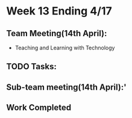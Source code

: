 # Week 13 Ending 4/17

## Team Meeting(14th April):
  - Teaching and Learning with Technology

## TODO Tasks:


## Sub-team meeting(14th April):'


## Work Completed
